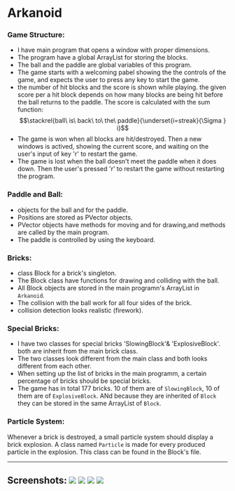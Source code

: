 # Arkanoid

### Game Structure:
+ I have main program that opens a window with proper dimensions.
+ The program have a global ArrayList for storing the blocks.
+ The ball and the paddle are global variables of this program.
+ The game starts with a welcoming pabel showing the the controls of the game, and expects the user to press any key to start the game.
+ the number of hit blocks and the score is shown while playing. the given score per a hit block depends on how many blocks are being hit before the ball returns to the paddle. The score is calculated with the sum function: $$\stackrel{ball\ is\ back\ to\ the\ paddle}{\underset{i=streak}{\Sigma } i}$$
+ The game is won when all blocks are hit/destroyed. Then a new windows is actived, showing the current score, and waiting on the user's input of key 'r' to restart the game.
+ The game is lost when the ball doesn't meet the paddle when it does down. Then the user's pressed 'r' to restart the game without restarting the program.

### Paddle and Ball:
+ objects for the ball and for the paddle.
+ Positions are stored as PVector objects.
+ PVector objects have methods for moving and for drawing,and  methods are called by the main program.
+ The paddle is controlled by using the keyboard.

### Bricks:
+ class Block for a brick's singleton.
+ The Block class have functions for drawing and colliding with the ball.
+ All Block objects are stored in the main programn's ArrayList in `Arkanoid`.
+ The collision with the ball work for all four sides of the brick.
+ collision detection looks realistic (firework).

### Special Bricks:
+ I have two classes for special bricks 'SlowingBlock'&amp; 'ExplosiveBlock'. both are inherit from the main brick class.
+ The two classes look different from the main class and both  looks different from each other.
+ When setting up the list of bricks in the main programm, a certain percentage of bricks should be special bricks.
+ The game has in total 177 bricks. 10 of them are of `SlowingBlock`, 10 of them are of `ExplosiveBlock`. ANd because they are inherited of `Block` they can be stored in the same ArrayList of `Block`.

### Particle System:
Whenever a brick is destroyed, a small particle system should display a brick explosion. A class named `Particle` is made for every produced particle in the explosion. This class can be found in the Block's file.

----

## Screenshots: ![](https://hackmd.informatik.uni-bremen.de/uploads/upload_5f11e93a39550b63a99a031b90c1bd32.png) ![](https://hackmd.informatik.uni-bremen.de/uploads/upload_79ce3f9dfce3c316e47ec0c874c64df1.png) ![](https://hackmd.informatik.uni-bremen.de/uploads/upload_f1ab023285d6af26f53cc30bf6dc27ab.png) ![](https://hackmd.informatik.uni-bremen.de/uploads/upload_7d56100b95296f4cff258db7ed9d9ba2.png)
